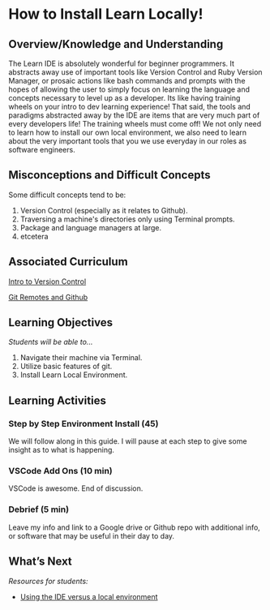 # How to Install Learn Locally!

## Overview/Knowledge and Understanding
The Learn IDE is absolutely wonderful for beginner programmers. It abstracts away use of important tools like Version Control and Ruby Version Manager, or prosaic actions like bash commands and prompts with the hopes of allowing the user to simply focus on learning the language and concepts necessary to level up as a developer.  Its like having training wheels on your intro to dev learning experience!  That said, the tools and paradigms abstracted away by the IDE are items that are very much part of every developers life!  The training wheels must come off! We not only need to learn how to install our own local environment, we also need to learn about the very important tools that you we use everyday in our roles as software engineers.

## Misconceptions and Difficult Concepts
Some difficult concepts tend to be:
1. Version Control (especially as it relates to Github).
2. Traversing a machine's directories only using Terminal prompts.
3. Package and language managers at large.
4. etcetera

## Associated Curriculum
[Intro to Version Control](https://learn.co/tracks/full-stack-web-development-v6/git-and-github/git/intro-to-version-control)  

[Git Remotes and Github](https://learn.co/tracks/full-stack-web-development-v6/git-and-github/github/git-remotes-and-github-codealong)

## Learning Objectives
*Students will be able to...*
1. Navigate their machine via Terminal.
2. Utilize basic features of git.
3. Install Learn Local Environment.

## Learning Activities
### Step by Step Environment Install (45)
We will follow along in this guide. I will pause at each step to give some insight as to what is happening.

### VSCode Add Ons (10 min)
VSCode is awesome. End of discussion.

### Debrief (5 min)
Leave my info and link to a Google drive or Github repo with additional info, or software that may be useful in their day to day.

## What’s Next
*Resources for students:*
* [Using the IDE versus a local environment](https://help.learn.co/online-immersive-bootcamps/online-web-developer-program-faqs/using-the-ide-versus-a-local-environment)
